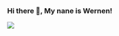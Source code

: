 ### Hi there 👋, My nane is Wernen!


<p align="center>
<a href="https://github-readme-stats.vercel.app/api?username=wernenrm">
  <img src="https://github-readme-stats.vercel.app/api?username=wernenrm&show_icons=true&theme=tokyonight"/>
</a>
</p>
